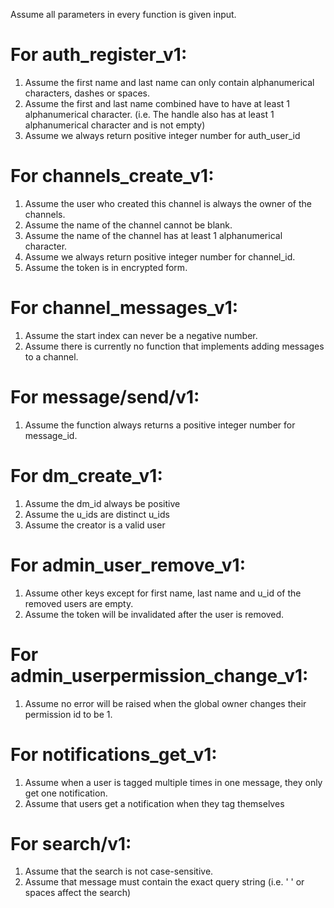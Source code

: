 Assume all parameters in every function is given input.

# For auth_register_v1:
1. Assume the first name and last name can only contain alphanumerical characters, dashes or spaces.
2. Assume the first and last name combined have to have at least 1 alphanumerical character.
(i.e. The handle also has at least 1 alphanumerical character and is not empty)
3. Assume we always return positive integer number for auth_user_id

# For channels_create_v1:
1. Assume the user who created this channel is always the owner of the channels.
2. Assume the name of the channel cannot be blank.
3. Assume the name of the channel has at least 1 alphanumerical character.
4. Assume we always return positive integer number for channel_id.
5. Assume the token is in encrypted form.

# For channel_messages_v1:
1. Assume the start index can never be a negative number.
2. Assume there is currently no function that implements adding messages to a channel.

# For message/send/v1:
1. Assume the function always returns a positive integer number for message_id. 

# For dm_create_v1:
1. Assume the dm_id always be positive
2. Assume the u_ids are distinct u_ids
3. Assume the creator is a valid user

# For admin_user_remove_v1:
1. Assume other keys except for first name, last name and u_id of the removed users are empty.
2. Assume the token will be invalidated after the user is removed.

# For admin_userpermission_change_v1:
1. Assume no error will be raised when the global owner changes their permission id to be 1.

# For notifications_get_v1:
1. Assume when a user is tagged multiple times in one message, they only get one notification. 
2. Assume that users get a notification when they tag themselves

# For search/v1:
1. Assume that the search is not case-sensitive. 
2. Assume that message must contain the exact query string (i.e. ' ' or spaces affect the search)

